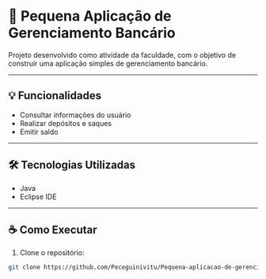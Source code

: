 # 🏦 Pequena Aplicação de Gerenciamento Bancário

Projeto desenvolvido como atividade da faculdade, com o objetivo de construir uma aplicação simples de gerenciamento bancário.

---

## 💡 Funcionalidades

- Consultar informações do usuário
- Realizar depósitos e saques
- Emitir saldo

---

## 🛠️ Tecnologias Utilizadas

- Java
- Eclipse IDE

---

## ☕ Como Executar

1. Clone o repositório:

```bash
git clone https://github.com/Peceguinivitu/Pequena-aplicacao-de-gerenciamento-bancario.git

